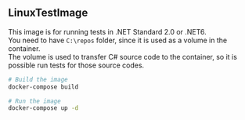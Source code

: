 ## LinuxTestImage
This image is for running tests in .NET Standard 2.0 or .NET6.<br/>
You need to have `C:\repos` folder, since it is used as a volume in the container.<br/>
The volume is used to transfer C# source code to the container, so it is possible run tests for those source codes.
```sh
# Build the image
docker-compose build

# Run the image
docker-compose up -d
```
